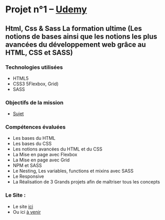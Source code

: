 # Projet n°1 – [Udemy]("https://www.udemy.com")

## Html, Css & Sass La formation ultime (Les notions de bases ainsi que les notions les plus avancées du développement web grâce au HTML, CSS et SASS)

### Technologies utilisées
 * HTML5
 * CSS3 5Flexbox, Grid)
* SASS

### Objectifs de la mission
* [Sujet](https://www.udemy.com/course/html-css-sass-la-formation-ultime)

### Compétences évaluées
* Les bases du HTML
* Les bases du CSS
* Les notions avancées du HTML et du CSS
* La Mise en page avec Flexbox
* La Mise en page avec Grid
* NPM et SASS
* Le Nesting, Les variables, functions et mixins avec SASS
* Le Responsive 
* La Réalisation de 3 Grands projets afin de maîtriser tous les concepts

### Le Site :

* Le site [ici]( https://cynrim.github.io/Udemy2/)
* Ou ici [à venir](a-venir)
